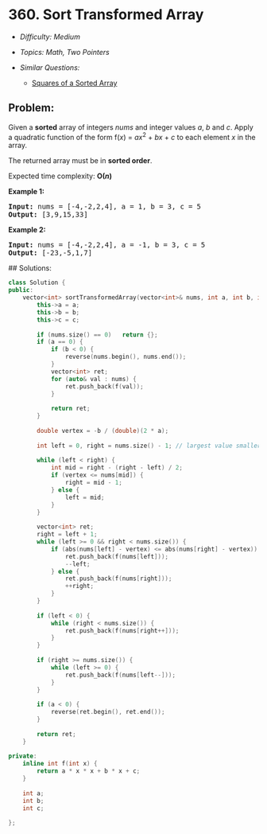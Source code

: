 # 360. Sort Transformed Array

* *Difficulty: Medium*

* *Topics: Math, Two Pointers*

* *Similar Questions:*

  * [Squares of a Sorted Array](squares-of-a-sorted-array.md)

## Problem:

<p>Given a <b>sorted</b> array of integers <i>nums</i> and integer values <i>a</i>, <i>b</i> and <i>c</i>. Apply a quadratic function of the form f(<i>x</i>) = <i>ax</i><sup>2</sup> + <i>bx</i> + <i>c</i> to each element <i>x</i> in the array.</p>

<p>The returned array must be in <b>sorted order</b>.</p>

<p>Expected time complexity: <b>O(<i>n</i>)</b></p>

<div>
<p><strong>Example 1:</strong></p>

<pre>
<strong>Input: </strong>nums = <span id="example-input-1-1">[-4,-2,2,4]</span>, a = <span id="example-input-1-2">1</span>, b = <span id="example-input-1-3">3</span>, c = <span id="example-input-1-4">5</span>
<strong>Output: </strong><span id="example-output-1">[3,9,15,33]</span>
</pre>

<div>
<p><strong>Example 2:</strong></p>

<pre>
<strong>Input: </strong>nums = <span id="example-input-2-1">[-4,-2,2,4]</span>, a = <span id="example-input-2-2">-1</span>, b = <span id="example-input-2-3">3</span>, c = <span id="example-input-2-4">5</span>
<strong>Output: </strong><span id="example-output-2">[-23,-5,1,7]</span>
</pre>
</div>
</div>
## Solutions:

```c++
class Solution {
public:
    vector<int> sortTransformedArray(vector<int>& nums, int a, int b, int c) {
        this->a = a;
        this->b = b;
        this->c = c;
        
        if (nums.size() == 0)   return {};
        if (a == 0) {
            if (b < 0) {
                reverse(nums.begin(), nums.end());
            }
            vector<int> ret;
            for (auto& val : nums) {
                ret.push_back(f(val));
            }
            
            return ret;
        }
        
        double vertex = -b / (double)(2 * a);
        
        int left = 0, right = nums.size() - 1; // largest value smaller than
        
        while (left < right) {
            int mid = right - (right - left) / 2;
            if (vertex <= nums[mid]) {
                right = mid - 1;
            } else {
                left = mid;
            }
        }
        
        vector<int> ret;
        right = left + 1;
        while (left >= 0 && right < nums.size()) {
            if (abs(nums[left] - vertex) <= abs(nums[right] - vertex)) {
                ret.push_back(f(nums[left]));
                --left;
            } else {
                ret.push_back(f(nums[right]));
                ++right;
            }
        }
        
        if (left < 0) {
            while (right < nums.size()) {
                ret.push_back(f(nums[right++]));
            }
        }
        
        if (right >= nums.size()) {
            while (left >= 0) {
                ret.push_back(f(nums[left--]));
            }
        }
        
        if (a < 0) {
            reverse(ret.begin(), ret.end());
        }
        
        return ret;
    }
    
private:
    inline int f(int x) {
        return a * x * x + b * x + c;
    }
    
    int a;
    int b;
    int c;
    
};
```

